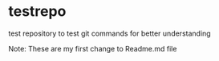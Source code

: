 # testrepo
test repository to test git commands for better understanding

Note: These are my first change to Readme.md file
